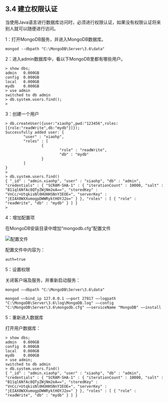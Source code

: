 ## 3.4 建立权限认证  

当使用Java语言进行数据库访问时，必须进行权限认证，如果没有权限认证将来别人就可以随便进行访问。  

1：打开MongoDB服务，并进入MongoDB数据库。  

    mongod --dbpath "C:\MongoDB\Server\3.6\data"

2：进入admin数据库中，看以下MongoDB里都有哪些用户。  

    > show dbs;
    admin   0.000GB
    config  0.000GB
    local   0.000GB
    mydb    0.000GB
    > use admin
    switched to db admin
    > db.system.users.find();
    >

3：创建一个用户  

    > db.createUser({user:"xiaohp",pwd:"123456",roles:[{role:"readWrite",db:"mydb"}]});
    Successfully added user: {
            "user" : "xiaohp",
            "roles" : [
                    {
                            "role" : "readWrite",
                            "db" : "mydb"
                    }
            ]
    }
    >
    > db.system.users.find()
    { "_id" : "admin.xiaohp", "user" : "xiaohp", "db" : "admin", "credentials" : { "SCRAM-SHA-1" : { "iterationCount" : 10000, "salt" : "B11ql6NfAc8QTyZWjNm2eA==", "storedKey" : "VnCc/+UtqkisNl0HUHHSNnY3EOE=", "serverKey" : "jEIAX0WXXumogpDWWRyktHOYJ2o=" } }, "roles" : [ { "role" : "readWrite", "db" : "mydb" } ] }
    >

4：增加配置项  

在MongoDB安装目录中增加“mongodb.cfg”配置文件

![配置文件](images/peizhiwenjian.jpg)
 
配置文件中内容为：  

    auth=true

5：设置权限

关闭客户端及服务，并重新启动服务：

    mongod ——dbpath "C:\MongoDB\Server\3.6\data"

    mongod ——bind_ip 127.0.0.1 ——port 27017 ——logpath "C:\MongoDB\Server\3.6\log\MongoDB.log" ——config "C:\MongoDB\Server\3.6\mongodb.cfg" ——serviceName "MongoDB" ——install

5：重新进入数据库

打开用户数据库：  

    > show dbs;
    admin   0.000GB
    config  0.000GB
    local   0.000GB
    mydb    0.000GB
    > use admin;
    switched to db admin
    > db.system.users.find()
    { "_id" : "admin.xiaohp", "user" : "xiaohp", "db" : "admin", "credentials" : { "SCRAM-SHA-1" : { "iterationCount" : 10000, "salt" : "B11ql6NfAc8QTyZWjNm2eA==", "storedKey" : "VnCc/+UtqkisNl0HUHHSNnY3EOE=", "serverKey" : "jEIAX0WXXumogpDWWRyktHOYJ2o=" } }, "roles" : [ { "role" : "readWrite", "db" : "mydb" } ] }
>
